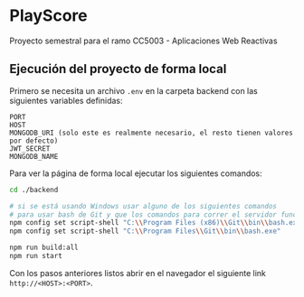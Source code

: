 # PlayScore

Proyecto semestral para el ramo CC5003 - Aplicaciones Web Reactivas

## Ejecución del proyecto de forma local

Primero se necesita un archivo `.env` en la carpeta backend con las siguientes variables definidas:

```plain
PORT
HOST
MONGODB_URI (solo este es realmente necesario, el resto tienen valores por defecto)
JWT_SECRET
MONGODB_NAME
```

Para ver la página de forma local ejecutar los siguientes comandos:

```sh
cd ./backend

# si se está usando Windows usar alguno de los siguientes comandos
# para usar bash de Git y que los comandos para correr el servidor funcionen
npm config set script-shell "C:\\Program Files (x86)\\Git\\bin\\bash.exe"
npm config set script-shell "C:\\Program Files\\Git\\bin\\bash.exe"

npm run build:all
npm run start
```

Con los pasos anteriores listos abrir en el navegador el siguiente link `http://<HOST>:<PORT>`.
